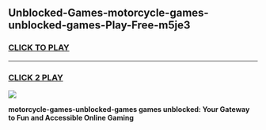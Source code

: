 
## Unblocked-Games-motorcycle-games-unblocked-games-Play-Free-m5je3
<h3>
<a href="https://premium76.site?title=motorcycle-games-unblocked-games&ref=18A">CLICK TO PLAY</a></h3>
<hr>

<h3>
<a href="https://premium76.site?title=motorcycle-games-unblocked-games&ref=18A">CLICK 2 PLAY</a>
  
</h3>

<a href="https://premium76.site?title=motorcycle-games-unblocked-games&ref=18A"><img src="https://clearcache.store/games.png"></a>


**motorcycle-games-unblocked-games games unblocked: Your Gateway to Fun and Accessible Online Gaming**
